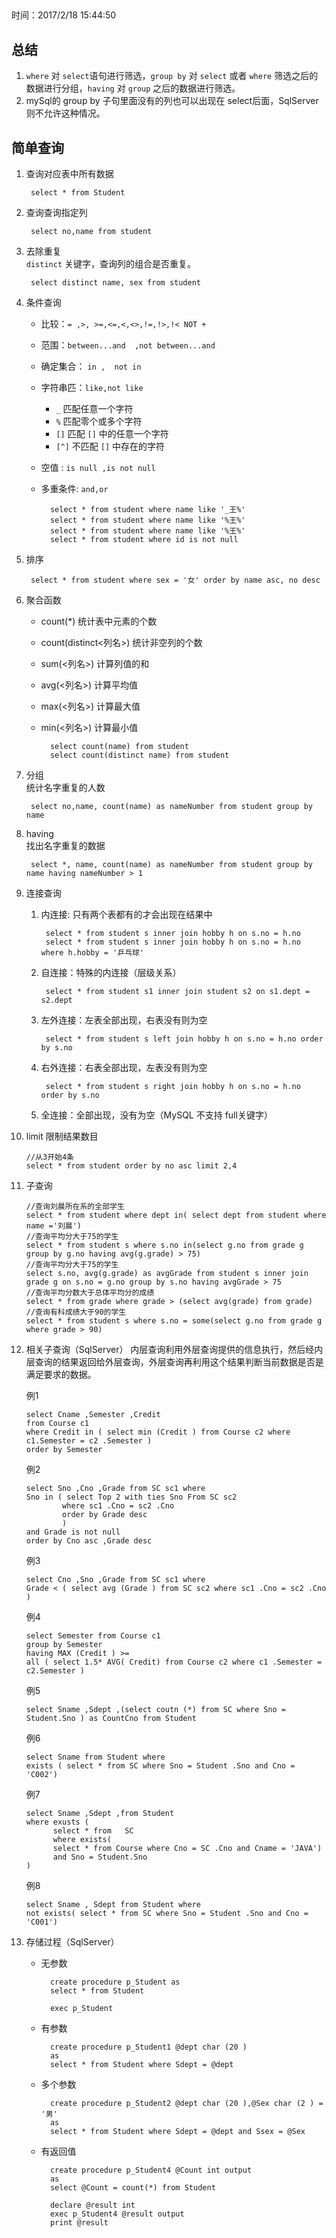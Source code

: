 ##   
时间：2017/2/18 15:44:50 

## 总结
1. `where` 对 `select`语句进行筛选，`group by` 对 `select` 或者 `where` 筛选之后的数据进行分组，`having` 对 `group` 之后的数据进行筛选。
2. mySql的 group by 子句里面没有的列也可以出现在 select后面，SqlServer则不允许这种情况。

## 简单查询  

1. 查询对应表中所有数据

		select * from Student
2. 查询查询指定列

		select no,name from student
3. 去除重复  
	`distinct` 关键字，查询列的组合是否重复。

		select distinct name, sex from student
4. 条件查询
	* 比较：`= ,>, >=,<=,<,<>,!=,!>,!< NOT +`
	* 范围：`between...and  ,not between...and`
	* 确定集合： `in ,  not in`
	* 字符串匹：`like,not like`
		* `_` 匹配任意一个字符
		* `%` 匹配零个或多个字符 
		* `[]` 匹配 `[]` 中的任意一个字符
		* `[^]` 不匹配 `[]` 中存在的字符
	* 空值 : `is null ,is not null`
	* 多重条件: `and,or`
	
			select * from student where name like '_王%'
			select * from student where name like '%王%'
			select * from student where name like '%王%'
			select * from student where id is not null
5. 排序

		select * from student where sex = '女' order by name asc, no desc
6. 聚合函数

	* count(*) 统计表中元素的个数
	* count(distinct<列名>) 统计非空列的个数
	* sum(<列名>) 计算列值的和
	* avg(<列名>) 计算平均值
	* max(<列名>) 计算最大值
	* min(<列名>) 计算最小值
		
			select count(name) from student
			select count(distinct name) from student
7. 分组  
统计名字重复的人数

		select no,name, count(name) as nameNumber from student group by name
8. having   
找出名字重复的数据

		select *, name, count(name) as nameNumber from student group by name having nameNumber > 1

9. 连接查询

	1. 内连接: 只有两个表都有的才会出现在结果中

			select * from student s inner join hobby h on s.no = h.no
			select * from student s inner join hobby h on s.no = h.no where h.hobby = '乒乓球'
	2. 自连接：特殊的内连接（层级关系）

			select * from student s1 inner join student s2 on s1.dept = s2.dept
	3. 左外连接：左表全部出现，右表没有则为空

			select * from student s left join hobby h on s.no = h.no order by s.no
	4. 右外连接：右表全部出现，左表没有则为空

			select * from student s right join hobby h on s.no = h.no order by s.no
	5. 全连接：全部出现，没有为空（MySQL 不支持 full关键字）

10. limit 限制结果数目

		//从3开始4条
		select * from student order by no asc limit 2,4
11. 子查询

		//查询刘晨所在系的全部学生	
		select * from student where dept in( select dept from student where name ='刘晨')
		//查询平均分大于75的学生
		select * from student s where s.no in(select g.no from grade g group by g.no having avg(g.grade) > 75)
		//查询平均分大于75的学生
		select s.no, avg(g.grade) as avgGrade from student s inner join grade g on s.no = g.no group by s.no having avgGrade > 75
		//查询平均分数大于总体平均分的成绩
		select * from grade where grade > (select avg(grade) from grade)
		//查询有科成绩大于90的学生
		select * from student s where s.no = some(select g.no from grade g where grade > 90)
12. 相关子查询（SqlServer）
内层查询利用外层查询提供的信息执行，然后经内层查询的结果返回给外层查询，外层查询再利用这个结果判断当前数据是否是满足要求的数据。

	例1
	
		select Cname ,Semester ,Credit
		from Course c1
		where Credit in ( select min (Credit ) from Course c2 where c1.Semester = c2 .Semester )
		order by Semester
	例2

		select Sno ,Cno ,Grade from SC sc1 where
		Sno in ( select Top 2 with ties Sno From SC sc2
		        where sc1 .Cno = sc2 .Cno
		        order by Grade desc
		        )
		and Grade is not null
		order by Cno asc ,Grade desc

	例3

		select Cno ,Sno ,Grade from SC sc1 where
		Grade < ( select avg (Grade ) from SC sc2 where sc1 .Cno = sc2 .Cno )

	例4

		select Semester from Course c1
		group by Semester
		having MAX (Credit ) >=
		all ( select 1.5* AVG( Credit) from Course c2 where c1 .Semester = c2.Semester )

	例5

		select Sname ,Sdept ,(select coutn (*) from SC where Sno = Student.Sno ) as CountCno from Student
	例6

		select Sname from Student where
		exists ( select * from SC where Sno = Student .Sno and Cno = 'C002')
	例7
		
		select Sname ,Sdept ,from Student
		where exusts (
		      select * from   SC
		      where exists(
		      select * from Course where Cno = SC .Cno and Cname = 'JAVA')
		      and Sno = Student.Sno
		)
	例8

		select Sname , Sdept from Student where
		not exists( select * from SC where Sno = Student .Sno and Cno = 'C001')
13. 存储过程（SqlServer）
	* 无参数
		
			create procedure p_Student as
			select * from Student
			
			exec p_Student
	* 有参数

			create procedure p_Student1 @dept char (20 )
			as
			select * from Student where Sdept = @dept
	* 多个参数

			create procedure p_Student2 @dept char (20 ),@Sex char (2 ) = '男'
			as
			select * from Student where Sdept = @dept and Ssex = @Sex
	* 有返回值
		
			create procedure p_Student4 @Count int output
			as
			select @Count = count(*) from Student
			
			declare @result int
			exec p_Student4 @result output
			print @result

